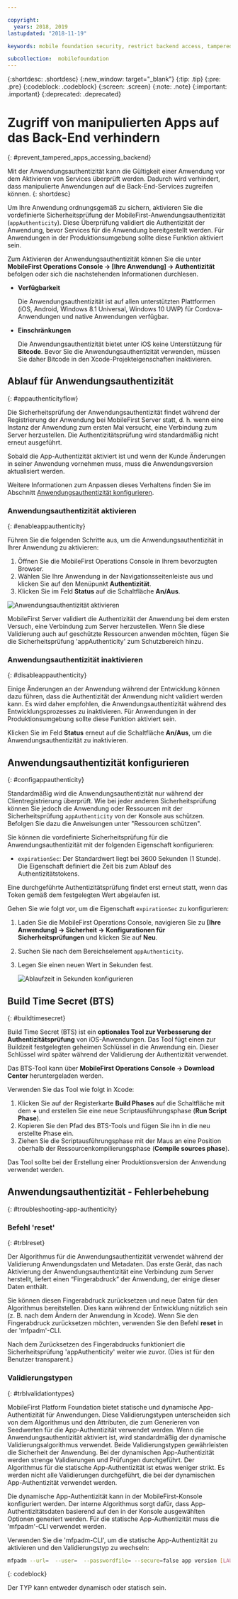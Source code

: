 ```yaml
---

copyright:
  years: 2018, 2019
lastupdated: "2018-11-19"

keywords: mobile foundation security, restrict backend access, tampered apps

subcollection:  mobilefoundation
---
```


{:shortdesc: .shortdesc}
{:new_window: target="_blank"}
{:tip: .tip}
{:pre: .pre}
{:codeblock: .codeblock}
{:screen: .screen}
{:note: .note}
{:important: .important}
{:deprecated: .deprecated}

# Zugriff von manipulierten Apps auf das Back-End verhindern
{: #prevent_tampered_apps_accessing_backend}

Mit der Anwendungsauthentizität kann die Gültigkeit einer Anwendung vor dem Aktivieren von Services überprüft werden. Dadurch wird verhindert, dass manipulierte Anwendungen auf die Back-End-Services zugreifen können.
{: shortdesc}

Um Ihre Anwendung ordnungsgemäß zu sichern, aktivieren Sie die vordefinierte Sicherheitsprüfung der MobileFirst-Anwendungsauthentizität (``appAuthenticity``). Diese Überprüfung validiert die Authentizität der Anwendung, bevor Services für die Anwendung bereitgestellt werden. Für Anwendungen in der Produktionsumgebung sollte diese Funktion aktiviert sein.

Zum Aktivieren der Anwendungsauthentizität können Sie die unter **MobileFirst Operations Console → [Ihre Anwendung] → Authentizität** befolgen oder sich die nachstehenden Informationen durchlesen.

* **Verfügbarkeit**

    Die Anwendungsauthentizität ist auf allen unterstützten Plattformen (iOS, Android, Windows 8.1 Universal, Windows 10 UWP) für Cordova-Anwendungen und native Anwendungen verfügbar.

* **Einschränkungen**

    Die Anwendungsauthentizität bietet unter iOS keine Unterstützung für **Bitcode**. Bevor Sie die Anwendungsauthentizität verwenden, müssen Sie daher Bitcode in den Xcode-Projekteigenschaften inaktivieren.

## Ablauf für Anwendungsauthentizität
{: #appauthenticityflow}

Die Sicherheitsprüfung der Anwendungsauthentizität findet während der Registrierung der Anwendung bei MobileFirst Server statt, d. h. wenn eine Instanz der Anwendung zum ersten Mal versucht, eine Verbindung zum Server herzustellen. Die Authentizitätsprüfung wird standardmäßig nicht erneut ausgeführt.

Sobald die App-Authentizität aktiviert ist und wenn der Kunde Änderungen in seiner Anwendung vornehmen muss, muss die Anwendungsversion aktualisiert werden.

Weitere Informationen zum Anpassen dieses Verhaltens finden Sie im Abschnitt [Anwendungsauthentizität konfigurieren](#configappauthenticity).

### Anwendungsauthentizität aktivieren
{: #enableappauthenticity}

Führen Sie die folgenden Schritte aus, um die Anwendungsauthentizität in Ihrer Anwendung zu aktivieren:

1. Öffnen Sie die MobileFirst Operations Console in Ihrem bevorzugten Browser.
2. Wählen Sie Ihre Anwendung in der Navigationsseitenleiste aus und klicken Sie auf den Menüpunkt **Authentizität**.
3. Klicken Sie im Feld **Status** auf die Schaltfläche **An/Aus**.

![Anwendungsauthentizität aktivieren](/images/enable_application_authenticity.png)

MobileFirst Server validiert die Authentizität der Anwendung bei dem ersten Versuch, eine Verbindung zum Server herzustellen. Wenn Sie diese Validierung auch auf geschützte Ressourcen anwenden möchten, fügen Sie die Sicherheitsprüfung 'appAuthenticity' zum Schutzbereich hinzu.

### Anwendungsauthentizität inaktivieren
{: #disableappauthenticity}

Einige Änderungen an der Anwendung während der Entwicklung können dazu führen, dass die Authentizität der Anwendung nicht validiert werden kann. Es wird daher empfohlen, die Anwendungsauthentizität während des Entwicklungsprozesses zu inaktivieren. Für Anwendungen in der Produktionsumgebung sollte diese Funktion aktiviert sein.

Klicken Sie im Feld **Status** erneut auf die Schaltfläche **An/Aus**, um die Anwendungsauthentizität zu inaktivieren.

## Anwendungsauthentizität konfigurieren
{: #configappauthenticity}

Standardmäßig wird die Anwendungsauthentizität nur während der Clientregistrierung überprüft. Wie bei jeder anderen Sicherheitsprüfung können Sie jedoch die Anwendung oder Ressourcen mit der Sicherheitsprüfung ``appAuthenticity`` von der Konsole aus schützen. Befolgen Sie dazu die Anweisungen unter "Ressourcen schützen".

Sie können die vordefinierte Sicherheitsprüfung für die Anwendungsauthentizität mit der folgenden Eigenschaft konfigurieren:

* ``expirationSec``: Der Standardwert liegt bei 3600 Sekunden (1 Stunde). Die Eigenschaft definiert die Zeit bis zum Ablauf des Authentizitätstokens.

Eine durchgeführte Authentizitätsprüfung findet erst erneut statt, wenn das Token gemäß dem festgelegten Wert abgelaufen ist.

Gehen Sie wie folgt vor, um die Eigenschaft ``expirationSec`` zu konfigurieren:

1. Laden Sie die MobileFirst Operations Console, navigieren Sie zu **[Ihre Anwendung] → Sicherheit → Konfigurationen für Sicherheitsprüfungen** und klicken Sie auf **Neu**.
2. Suchen Sie nach dem Bereichselement ``appAuthenticity``.
3. Legen Sie einen neuen Wert in Sekunden fest.

    ![Ablaufzeit in Sekunden konfigurieren](/images/configuring_expirationSec.png)

## Build Time Secret (BTS)
{: #buildtimesecret}

Build Time Secret (BTS) ist ein **optionales Tool zur Verbesserung der Authentizitätsprüfung** von iOS-Anwendungen. Das Tool fügt einen zur Buildzeit festgelegten geheimen Schlüssel in die Anwendung ein. Dieser Schlüssel wird später während der Validierung der Authentizität verwendet.

Das BTS-Tool kann über **MobileFirst Operations Console → Download Center** heruntergeladen werden.

Verwenden Sie das Tool wie folgt in Xcode:

1. Klicken Sie auf der Registerkarte **Build Phases** auf die Schaltfläche mit dem **+** und erstellen Sie eine neue Scriptausführungsphase (**Run Script Phase**).
2. Kopieren Sie den Pfad des BTS-Tools und fügen Sie ihn in die neu erstellte Phase ein.
3. Ziehen Sie die Scriptausführungsphase mit der Maus an eine Position oberhalb der Ressourcenkompilierungsphase (**Compile sources phase**).

Das Tool sollte bei der Erstellung einer Produktionsversion der Anwendung verwendet werden.

## Anwendungsauthentizität - Fehlerbehebung
{: #troubleshooting-app-authenticity}

### Befehl 'reset'
{: #trblreset}

Der Algorithmus für die Anwendungsauthentizität verwendet während der Validierung Anwendungsdaten und Metadaten. Das erste Gerät, das nach Aktivierung der Anwendungsauthentizität eine Verbindung zum Server herstellt, liefert einen “Fingerabdruck” der Anwendung, der einige dieser Daten enthält.

Sie können diesen Fingerabdruck zurücksetzen und neue Daten für den Algorithmus bereitstellen. Dies kann während der Entwicklung nützlich sein (z. B. nach dem Ändern der Anwendung in Xcode). Wenn Sie den Fingerabdruck zurücksetzen möchten, verwenden Sie den Befehl **reset** in der 'mfpadm'-CLI.

Nach dem Zurücksetzen des Fingerabdrucks funktioniert die Sicherheitsprüfung 'appAuthenticity' weiter wie zuvor. (Dies ist für den Benutzer transparent.)

### Validierungstypen
{: #trblvalidationtypes}

MobileFirst Platform Foundation bietet statische und dynamische App-Authentizität für Anwendungen. Diese Validierungstypen unterscheiden sich von dem Algorithmus und den Attributen, die zum Generieren von Seedwerten für die App-Authentizität verwendet werden. Wenn die Anwendungsauthentizität aktiviert ist, wird standardmäßig der dynamische Validierungsalgorithmus verwendet. Beide Validierungstypen gewährleisten die Sicherheit der Anwendung. Bei der dynamischen App-Authentizität werden strenge Validierungen und Prüfungen durchgeführt. Der Algorithmus für die statische App-Authentizität ist etwas weniger strikt. Es werden nicht alle Validierungen durchgeführt, die bei der dynamischen App-Authentizität verwendet werden.

Die dynamische App-Authentizität kann in der MobileFirst-Konsole konfiguriert werden. Der interne Algorithmus sorgt dafür, dass App-Authentizitätsdaten basierend auf den in der Konsole ausgewählten Optionen generiert werden. Für die statische App-Authentizität muss die 'mfpadm'-CLI verwendet werden.

Verwenden Sie die 'mfpadm-CLI', um die statische App-Authentizität zu aktivieren und den Validierungstyp zu wechseln:

```bash
mfpadm --url=  --user=  --passwordfile= --secure=false app version [LAUFZEIT] [APP-NAME] [UMGEBUNG] [VERSION] set authenticity-validation TYP
```
{: codeblock}

Der TYP kann entweder dynamisch oder statisch sein.
